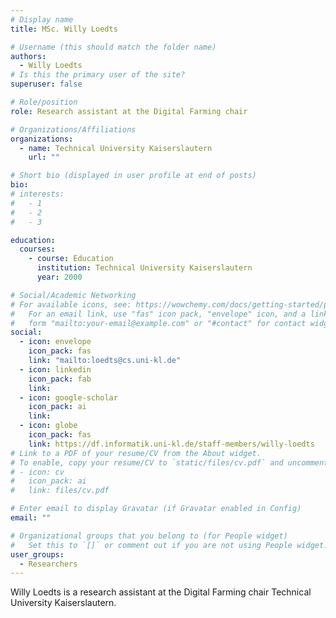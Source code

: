 ```yaml
---
# Display name
title: MSc. Willy Loedts

# Username (this should match the folder name)
authors:
  - Willy Loedts
# Is this the primary user of the site?
superuser: false

# Role/position
role: Research assistant at the Digital Farming chair

# Organizations/Affiliations
organizations:
  - name: Technical University Kaiserslautern
    url: ""

# Short bio (displayed in user profile at end of posts)
bio:
# interests:
#   - 1
#   - 2
#   - 3

education:
  courses:
    - course: Education
      institution: Technical University Kaiserslautern
      year: 2000

# Social/Academic Networking
# For available icons, see: https://wowchemy.com/docs/getting-started/page-builder/#icons
#   For an email link, use "fas" icon pack, "envelope" icon, and a link in the
#   form "mailto:your-email@example.com" or "#contact" for contact widget.
social:
  - icon: envelope
    icon_pack: fas
    link: "mailto:loedts@cs.uni-kl.de"
  - icon: linkedin
    icon_pack: fab
    link:
  - icon: google-scholar
    icon_pack: ai
    link:
  - icon: globe
    icon_pack: fas
    link: https://df.informatik.uni-kl.de/staff-members/willy-loedts
# Link to a PDF of your resume/CV from the About widget.
# To enable, copy your resume/CV to `static/files/cv.pdf` and uncomment the lines below.
# - icon: cv
#   icon_pack: ai
#   link: files/cv.pdf

# Enter email to display Gravatar (if Gravatar enabled in Config)
email: ""

# Organizational groups that you belong to (for People widget)
#   Set this to `[]` or comment out if you are not using People widget.
user_groups:
  - Researchers
---
```


Willy Loedts is a research assistant at the Digital Farming chair
Technical University Kaiserslautern.
